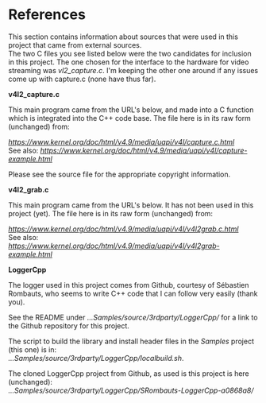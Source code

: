 # References

This section contains information about sources that were used in this project that came from external sources.  
The two C files you see listed below were the two candidates for inclusion in this project. The one chosen for
the interface to the hardware for video streaming was *vl2_capture.c*.  I'm keeping the other one around if any 
issues come up with capture.c (none have thus far).   

**v4l2_capture.c**

This main program came from the URL's below, and made into a C function which is integrated into the C++ code base. 
The file here is in its raw form (unchanged) from:     
     
*https://www.kernel.org/doc/html/v4.9/media/uapi/v4l/capture.c.html*    
    See also: 
*https://www.kernel.org/doc/html/v4.9/media/uapi/v4l/capture-example.html*     
     
Please see the source file for the appropriate copyright information.     
     
     
**v4l2_grab.c**

This main program came from the URL's below. It has not been used in this project (yet). 
The file here is in its raw form (unchanged) from:     
     
*https://www.kernel.org/doc/html/v4.9/media/uapi/v4l/v4l2grab.c.html*     
    See also:     
*https://www.kernel.org/doc/html/v4.9/media/uapi/v4l/v4l2grab-example.html*   
     
     
**LoggerCpp**     
     
The logger used in this project comes from Github, courtesy of Sébastien Rombauts, who seems to write C++ code that
I can follow very easily (thank you).    
     
See the README under *...Samples/source/3rdparty/LoggerCpp/* for a link to the Github repository for this project.     
     
The script to build the library and install header files in the *Samples* project (this one) is in:     
*...Samples/source/3rdparty/LoggerCpp/localbuild.sh*.   
    
The cloned LoggerCpp project from Github, as used is this project is here (unchanged):     
*...Samples/source/3rdparty/LoggerCpp/SRombauts-LoggerCpp-a0868a8/*   













